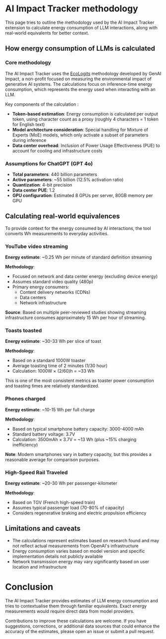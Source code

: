 # AI Impact Tracker methodology

This page tries to outline the methodology used by the AI Impact Tracker extension to calculate energy consumption of LLM interactions, along with real-world equivalents for better context.

## How energy consumption of LLMs is calculated

### Core methodology

The AI Impact Tracker uses the [EcoLogits](https://ecologits.ai/latest/) methodology developed by GenAI Impact, a non-profit focused on measuring the environmental impact of generative AI systems. The calculations focus on inference-time energy consumption, which represents the energy used when interacting with an LLM.

Key components of the calculation :
* **Token-based estimation**: Energy consumption is calculated per output token, using character count as a proxy (roughly 4 characters = 1 token for English text)
* **Model architecture consideration**: Special handling for Mixture of Experts (MoE) models, which only activate a subset of parameters during inference
* **Data center overhead**: Inclusion of Power Usage Effectiveness (PUE) to account for cooling and infrastructure costs

### Assumptions for ChatGPT (GPT 4o)

* **Total parameters**: 440 billion parameters
* **Active parameters**: ~55 billion (12.5% activation ratio)
* **Quantization**: 4-bit precision 
* **Data center PUE**: 1.2 
* **GPU configuration**: Estimated 8 GPUs per server, 80GB memory per GPU

## Calculating real-world equivalences

To provide context for the energy consumed by AI interactions, the tool converts Wh measurements to everyday activities.

### YouTube video streaming

**Energy estimate**: ~0.25 Wh per minute of standard definition streaming

**Methodology**:
* Focused on network and data center energy (excluding device energy)
* Assumes standard video quality (480p)
* Primary energy consumers:
  * Content delivery networks (CDNs)
  * Data centers
  * Network infrastructure

**Source**: Based on multiple peer-reviewed studies showing streaming infrastructure consumes approximately 15 Wh per hour of streaming.

### Toasts toasted

**Energy estimate**: ~30-33 Wh per slice of toast

**Methodology**:
* Based on a standard 1000W toaster
* Average toasting time of 2 minutes (1/30 hour)
* Calculation: 1000W × (2/60)h = ~33 Wh

This is one of the most consistent metrics as toaster power consumption and toasting times are relatively standardized.

### Phones charged

**Energy estimate**: ~10-15 Wh per full charge

**Methodology**:
* Based on typical smartphone battery capacity: 3000-4000 mAh
* Standard battery voltage: 3.7V
* Calculation: 3500mAh × 3.7V = ~13 Wh (plus ~15% charging inefficiency)

**Note**: Modern smartphones vary in battery capacity, but this provides a reasonable average for comparison purposes.

### High-Speed Rail Traveled

**Energy estimate**: ~20-30 Wh per passenger-kilometer

**Methodology**:
* Based on TGV (French high-speed train) 
* Assumes typical passenger load (70-80% of capacity)
* Considers regenerative braking and electric propulsion efficiency

## Limitations and caveats
* The calculations represent estimates based on research found and may not reflect actual measurements from OpenAI's infrastructure
* Energy consumption varies based on model version and specific implementation details not publicly available
* Network transmission energy may vary significantly based on user location and infrastructure

# Conclusion

The AI Impact Tracker provides estimates of LLM energy consumption and tries to contextualise them through familiar equivalents. Exact energy measurements would require direct data from model providers.

Contributions to improve these calculations are welcome. If you have suggestions, corrections, or additional data sources that could enhance the accuracy of the estimates, please open an issue or submit a pull request.
